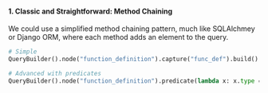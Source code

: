 #### 1. Classic and Straightforward: Method Chaining

We could use a simplified method chaining pattern, much like SQLAlchmey or Django ORM, where each method adds an element to the query.

```python
# Simple
QueryBuilder().node("function_definition").capture("func_def").build()

# Advanced with predicates
QueryBuilder().node("function_definition").predicate(lambda x: x.type == "main").build()
```

